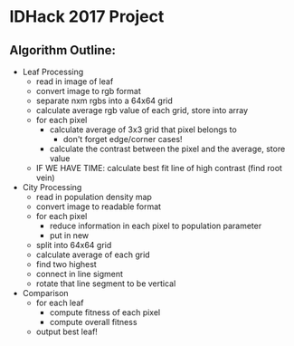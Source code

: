 # IDHack 2017 Project

## Algorithm Outline:
- Leaf Processing
  - read in image of leaf
  - convert image to rgb format
  - separate nxm rgbs into a 64x64 grid
  - calculate average rgb value of each grid, store into array
  - for each pixel
    - calculate average of 3x3 grid that pixel belongs to
      - don't forget edge/corner cases!
    - calculate the contrast between the pixel and the average, store value
  - IF WE HAVE TIME: calculate best fit line of high contrast (find root vein)
- City Processing
  - read in population density map
  - convert image to readable format
  - for each pixel
    - reduce information in each pixel to population parameter
    - put in new 
  - split into 64x64 grid
  - calculate average of each grid
  - find two highest
  - connect in line sigment
  - rotate that line segment to be vertical
- Comparison
  - for each leaf
    - compute fitness of each pixel
    - compute overall fitness
  - output best leaf!